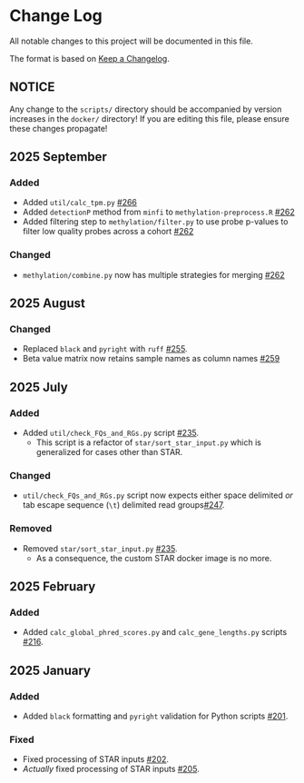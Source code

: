 # Change Log

All notable changes to this project will be documented in this file.
 
The format is based on [Keep a Changelog](http://keepachangelog.com/).
 
## NOTICE

Any change to the `scripts/` directory should be accompanied by version increases in the `docker/` directory! If you are editing this file, please ensure these changes propagate!

## 2025 September

### Added

- Added `util/calc_tpm.py` [#266](https://github.com/stjudecloud/workflows/pull/266)
- Added `detectionP` method from `minfi` to `methylation-preprocess.R` [#262](https://github.com/stjudecloud/workflows/pull/262)
- Added filtering step to `methylation/filter.py` to use probe p-values to filter low quality probes across a cohort [#262](https://github.com/stjudecloud/workflows/pull/262)

### Changed

- `methylation/combine.py` now has multiple strategies for merging [#262](https://github.com/stjudecloud/workflows/pull/262)

## 2025 August

### Changed

- Replaced `black` and `pyright` with `ruff` [#255](https://github.com/stjudecloud/workflows/pull/255).
- Beta value matrix now retains sample names as column names [#259](https://github.com/stjudecloud/workflows/pull/259)

## 2025 July

### Added

- Added `util/check_FQs_and_RGs.py` script [#235](https://github.com/stjudecloud/workflows/pull/235).
    - This script is a refactor of `star/sort_star_input.py` which is generalized for cases other than STAR.

### Changed

- `util/check_FQs_and_RGs.py` script now expects either space delimited _or_ tab escape sequence (`\t`) delimited read groups[#247](https://github.com/stjudecloud/workflows/pull/247).

### Removed

- Removed `star/sort_star_input.py` [#235](https://github.com/stjudecloud/workflows/pull/235).
    - As a consequence, the custom STAR docker image is no more.

## 2025 February

### Added

- Added `calc_global_phred_scores.py` and `calc_gene_lengths.py` scripts [#216](https://github.com/stjudecloud/workflows/pull/216).

## 2025 January

### Added

- Added `black` formatting and `pyright` validation for Python scripts [#201](https://github.com/stjudecloud/workflows/pull/201).

### Fixed

- Fixed processing of STAR inputs [#202](https://github.com/stjudecloud/workflows/pull/202).
- _Actually_ fixed processing of STAR inputs [#205](https://github.com/stjudecloud/workflows/pull/205).
